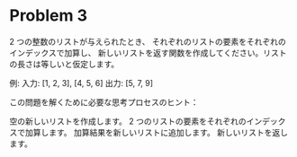 # Problem 3

2 つの整数のリストが与えられたとき、
それぞれのリストの要素をそれぞれのインデックスで加算し、
新しいリストを返す関数を作成してください。リストの長さは等しいと仮定します。

例:
入力: [1, 2, 3], [4, 5, 6]
出力: [5, 7, 9]

この問題を解くために必要な思考プロセスのヒント：

空の新しいリストを作成します。
2 つのリストの要素をそれぞれのインデックスで加算します。
加算結果を新しいリストに追加します。
新しいリストを返します。
